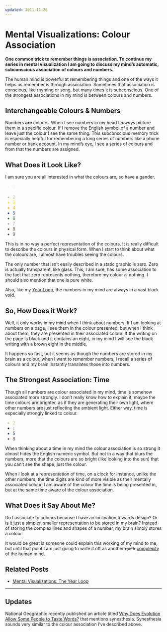 ```yaml
---
updated: 2011-11-26
---
```


# Mental Visualizations: Colour Association

**One common trick to remember things is association. To continue my series in mental visualization I am going to discuss my mind’s automatic, subconscious association of colours and numbers.**

The human mind is powerful at remembering things and one of the ways it helps us remember is through association. Sometimes that association is conscious, like rhyming or song, but many times it is subconscious. One of the strongest associations in my mind is between colours and numbers.

## Interchangeable Colours & Numbers

Numbers **are** colours. When I see numbers in my head I *always* picture them in a specific colour. If I remove the English symbol of a number and leave just the colour I see the same thing. This subconscious memory trick is especially helpful for remembering a long series of numbers like a phone number or bank account. In my mind’s eye, I see a series of colours and from that the numbers are assigned.

## What Does it Look Like?

I am sure you are all interested in what the colours are, so have a gander.
<ul class="mental-nums clearfix">
	<li style="color:#f1f1f1;opacity:0.6">0</li>
	<li style="color:#fff;">1</li>
	<li style="color:#cec38e;">2</li>
	<li style="color:#ffe400;">3</li>
	<li style="color:#ffae00;">4</li>
	<li style="color:#2c438c;">5</li>
	<li style="color:#2a7526;">6</li>
	<li style="color:#acacac;">7</li>
	<li style="color:#6a4f3c;">8</li>
	<li style="color:#515150;">9</li>
</ul>

This is in no way a perfect representation of the colours. It is really difficult to describe the colours in physical form. When I start to think about what the colours are, I almost have troubles seeing the colours.

The only number that isn’t easily described in a static graphic is zero. Zero is actually transparent, like glass. This, I am sure, has some association to the fact that zero represents nothing, therefore my colour *is* nothing. I should also mention that one is pure white.

Also, like my [Year Loop](/articles/mental-visualizations-the-year-loop/), the numbers in my mind are always in a vast black void.

## So, How Does it Work?

Well, it only works in my mind when I think about numbers. If I am looking at numbers on a page, I see them in the colour presented, but when I think about them, they are presented in their associated colour. If the writing on the page is black and it contains an eight, in my mind I will see the black writing with a brown eight in the middle.

It happens so fast, but it seems as though the numbers are stored in my brain as a colour, when I want to remember numbers, I recall a series of colours and my brain instantly translates those into numbers.

## The Strongest Association: Time

Though all numbers are colour associated in my mind, time is somehow associated more strongly. I don’t really know how to explain it, maybe the time colours are brighter, as if they are generating their own light, where other numbers are just reflecting the ambient light. Either way, time is especially strongly linked to colour.

<ul class="mental-nums clearfix">
	<li style="color:#cec38e;">2</li>
	<li>:</li>
	<li style="color:#2c438c;">5</li>
	<li style="color:#6a4f3c;">8</li>
</ul>

When thinking about a time in my mind the colour association is so strong it almost hides the English numeric symbol. But not in a way that blurs the numbers, more that the colours are so bright (like looking into the sun) that you can’t see the shape, just the colour.

When I look at a representation of time, on a clock for instance, unlike the other numbers, the time digits are kind of more visible as their mentally associated colour. I am aware of the colour the time is being presented in, but at the same time aware of the colour association.

## What Does it Say About Me?

Do I associate to colours because I have an inclination towards design? Or is it just a simpler, smaller representation to be stored in my brain? Instead of storing the complex lines and shapes of a number, my brain simply stores a colour.

It would be great is someone could explain this working of my mind to me, but until that point I am just going to write it off as another <del>quirk</del> <ins>complexity</ins> of the human mind.

## Related Posts

- [Mental Visualizations: The Year Loop](/articles/mental-visualizations-the-year-loop/)

---

## Updates

National Geographic recently published an article titled [Why Does Evolution Allow Some People to Taste Words?](http://news.nationalgeographic.com/news/2011/11/111123-evolution-brain-synesthesia-taste-colors-sounds-creative-science/) that mentions synesthesia. Synesthesia sounds very similar to the colour association I’ve described above.
